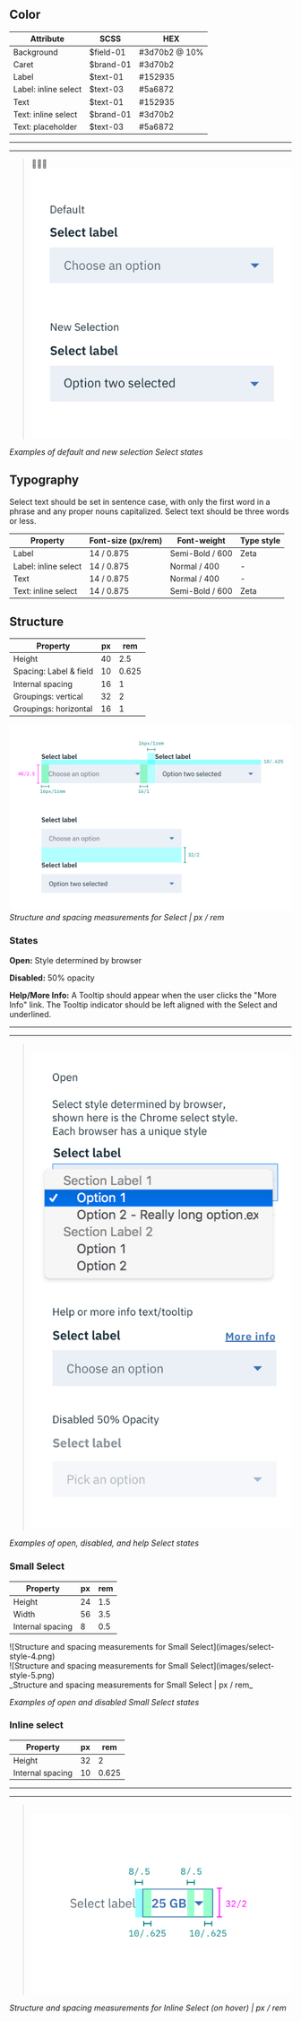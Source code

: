 ## Color

| Attribute             | SCSS          | HEX      |
|-------------------|---------------|-----------|
| Background        | $field-01     | #3d70b2 @ 10% |
| Caret             | $brand-01     | #3d70b2   |
| Label             | $text-01      | #152935   |
| Label: inline select  | $text-03      | #5a6872   |
| Text              | $text-01      | #152935   |
| Text: inline select | $brand-01     | #3d70b2   |
| Text: placeholder | $text-03      | #5a6872   |



---
***
> 
![Default and new selection state examples for Select](images/select-style-1.png)

_Examples of default and new selection Select states_

## Typography

Select text should be set in sentence case, with only the first word in a phrase and any proper nouns capitalized. Select text should be three words or less.

| Property | Font-size (px/rem)      | Font-weight  | Type style |
|----------|-----------------|--------------|---|
| Label    | 14 / 0.875 | Semi-Bold / 600   | Zeta |
| Label: inline select    | 14 / 0.875 |  Normal / 400   | - |
| Text     | 14 / 0.875 | Normal / 400 | - |
| Text: inline select     | 14 / 0.875 | Semi-Bold / 600 | Zeta |

## Structure

| Property                    | px | rem   |
|-----------------------------|----|-------|
| Height                      | 40 | 2.5   |
| Spacing: Label & field      | 10 | 0.625 |
| Internal spacing            | 16 | 1     |
| Groupings: vertical         | 32 | 2     |
| Groupings: horizontal       | 16 | 1     |

![Structure and spacing measurements for Select](images/select-style-2.png)
_Structure and spacing measurements for Select | px / rem_

### States

**Open:** Style determined by browser

**Disabled:** 50% opacity

**Help/More Info:** A Tooltip should appear when the user clicks the "More Info" link. The Tooltip indicator should be left aligned with the Select and underlined.

---
***
> 
![Open, disabled, and more information/help state examples for Select](images/select-style-3.png)

_Examples of open, disabled, and help Select states_

### Small Select

| Property                    | px | rem   |
|-----------------------------|----|-------|
| Height                      | 24 | 1.5   |
| Width                       | 56 | 3.5   |
| Internal spacing            | 8  | 0.5    |

<div data-insert-component="ImageGrid">
  <div>
    ![Structure and spacing measurements for Small Select](images/select-style-4.png)
  </div>
  <div>
    ![Structure and spacing measurements for Small Select](images/select-style-5.png)
  </div>
</div>
_Structure and spacing measurements for Small Select | px / rem_

_Examples of open and disabled Small Select states_



### Inline select

| Property                    | px | rem   |
|-----------------------------|----|-------|
| Height                      | 32 | 2     |
| Internal spacing            | 10  | 0.625    |


---
***
> 
![Structure and spacing measurements for Inline Select](images/select-style-6.png)

_Structure and spacing measurements for Inline Select (on hover) | px / rem_
